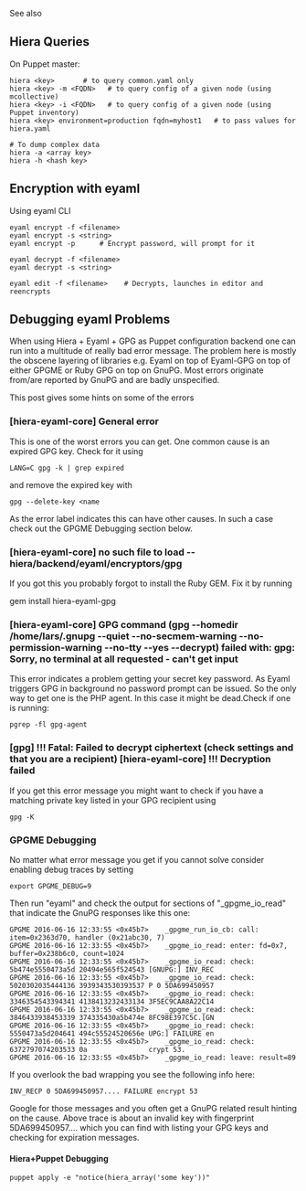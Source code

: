 See also <?add topic='Puppet'?>

## Hiera Queries

On Puppet master:

    hiera <key>       # to query common.yaml only
    hiera <key> -m <FQDN>   # to query config of a given node (using mcollective)
    hiera <key> -i <FQDN>   # to query config of a given node (using Puppet inventory)
    hiera <key> environment=production fqdn=myhost1   # to pass values for hiera.yaml

    # To dump complex data
    hiera -a <array key>
    hiera -h <hash key>

## Encryption with eyaml

Using eyaml CLI

    eyaml encrypt -f <filename>
    eyaml encrypt -s <string>
    eyaml encrypt -p      # Encrypt password, will prompt for it

    eyaml decrypt -f <filename>
    eyaml decrypt -s <string>

    eyaml edit -f <filename>    # Decrypts, launches in editor and reencrypts

## Debugging eyaml Problems

When using Hiera + Eyaml + GPG as Puppet configuration backend one can run into a multitude of really bad error message. The problem here is mostly the obscene layering of libraries e.g. Eyaml on top of Eyaml-GPG on top of either GPGME or Ruby GPG on top on GnuPG. Most errors originate from/are reported by GnuPG and are badly unspecified.

This post gives some hints on some of the errors

### [hiera-eyaml-core] General error

This is one of the worst errors you can get. One common cause is an expired GPG key. Check for it using

    LANG=C gpg -k | grep expired

and remove the expired key with

    gpg --delete-key <name

As the error label indicates this can have other causes. In such a case check out the GPGME Debugging section below.

### [hiera-eyaml-core] no such file to load -- hiera/backend/eyaml/encryptors/gpg

If you got this you probably forgot to install the Ruby GEM. Fix it by running

gem install hiera-eyaml-gpg

### [hiera-eyaml-core] GPG command (gpg --homedir /home/lars/.gnupg --quiet --no-secmem-warning --no-permission-warning --no-tty --yes --decrypt) failed with: gpg: Sorry, no terminal at all requested - can't get input

This error indicates a problem getting your secret key password. As Eyaml triggers GPG in background no password prompt can be issued. So the only way to get one is the PHP agent. In this case it might be dead.Check if one is running:

    pgrep -fl gpg-agent

### [gpg] !!! Fatal: Failed to decrypt ciphertext (check settings and that you are a recipient) [hiera-eyaml-core] !!! Decryption failed

If you get this error message you might want to check if you have a matching private key listed in your GPG recipient using

    gpg -K

### GPGME Debugging

No matter what error message you get if you cannot solve consider enabling debug traces by setting

    export GPGME_DEBUG=9

Then run "eyaml" and check the output for sections of "_gpgme_io_read" that indicate the GnuPG responses like this one:

    GPGME 2016-06-16 12:33:55 <0x45b7>    _gpgme_run_io_cb: call: item=0x2363d70, handler (0x21abc30, 7)
    GPGME 2016-06-16 12:33:55 <0x45b7>    _gpgme_io_read: enter: fd=0x7, buffer=0x238b6c0, count=1024
    GPGME 2016-06-16 12:33:55 <0x45b7>    _gpgme_io_read: check: 5b474e5550473a5d 20494e565f524543 [GNUPG:] INV_REC
    GPGME 2016-06-16 12:33:55 <0x45b7>    _gpgme_io_read: check: 5020302035444136 3939343530393537 P 0 5DA699450957
    GPGME 2016-06-16 12:33:55 <0x45b7>    _gpgme_io_read: check: 3346354543394341 4138413232433134 3F5EC9CAA8A22C14
    GPGME 2016-06-16 12:33:55 <0x45b7>    _gpgme_io_read: check: 3846433938453339 374335430a5b474e 8FC98E397C5C.[GN
    GPGME 2016-06-16 12:33:55 <0x45b7>    _gpgme_io_read: check: 5550473a5d204641 494c55524520656e UPG:] FAILURE en
    GPGME 2016-06-16 12:33:55 <0x45b7>    _gpgme_io_read: check: 6372797074203533 0a               crypt 53.
    GPGME 2016-06-16 12:33:55 <0x45b7>    _gpgme_io_read: leave: result=89

If you overlook the bad wrapping you see the following info here:

    INV_RECP 0 5DA699450957.... FAILURE encrypt 53

Google for those messages and you often get a GnuPG related result hinting on the cause. Above trace is about an invalid key with fingerprint 5DA699450957.... which you can find with listing your GPG keys and checking for expiration messages. 

#### Hiera+Puppet Debugging

    puppet apply -e "notice(hiera_array('some key'))"

